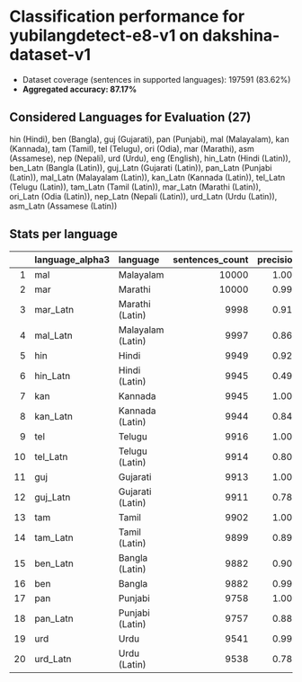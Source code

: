 # Classification performance for yubilangdetect-e8-v1 on dakshina-dataset-v1

- Dataset coverage (sentences in supported languages): 197591 (83.62%)
- **Aggregated accuracy: 87.17%**

<h2 id="supported-languages">Considered Languages for Evaluation (27)</h2>

hin (Hindi), ben (Bangla), guj (Gujarati), pan (Punjabi), mal (Malayalam), kan (Kannada), tam (Tamil), tel (Telugu), ori (Odia), mar (Marathi), asm (Assamese), nep (Nepali), urd (Urdu), eng (English), hin_Latn (Hindi (Latin)), ben_Latn (Bangla (Latin)), guj_Latn (Gujarati (Latin)), pan_Latn (Punjabi (Latin)), mal_Latn (Malayalam (Latin)), kan_Latn (Kannada (Latin)), tel_Latn (Telugu (Latin)), tam_Latn (Tamil (Latin)), mar_Latn (Marathi (Latin)), ori_Latn (Odia (Latin)), nep_Latn (Nepali (Latin)), urd_Latn (Urdu (Latin)), asm_Latn (Assamese (Latin))

<h2 id="metrics-per-language">Stats per language</h2>

|    | language_alpha3   | language          |   sentences_count |   precision |   recall |    f1 |    tp |   fp |     tn |   fn |
|---:|:------------------|:------------------|------------------:|------------:|---------:|------:|------:|-----:|-------:|-----:|
|  1 | mal               | Malayalam         |             10000 |       1.000 |    1.000 | 1.000 | 10000 |    0 | 187591 |    0 |
|  2 | mar               | Marathi           |             10000 |       0.990 |    0.907 | 0.942 |  9067 |   88 | 187503 |  933 |
|  3 | mar_Latn          | Marathi (Latin)   |              9998 |       0.915 |    0.796 | 0.819 |  7955 |  739 | 186854 | 2043 |
|  4 | mal_Latn          | Malayalam (Latin) |              9997 |       0.862 |    0.897 | 0.821 |  8971 | 1439 | 186155 | 1026 |
|  5 | hin               | Hindi             |              9949 |       0.928 |    0.971 | 0.915 |  9657 |  750 | 186892 |  292 |
|  6 | hin_Latn          | Hindi (Latin)     |              9945 |       0.491 |    0.417 | 0.366 |  4152 | 4302 | 183344 | 5793 |
|  7 | kan               | Kannada           |              9945 |       1.000 |    1.000 | 1.000 |  9945 |    0 | 187646 |    0 |
|  8 | kan_Latn          | Kannada (Latin)   |              9944 |       0.842 |    0.937 | 0.818 |  9313 | 1751 | 185896 |  631 |
|  9 | tel               | Telugu            |              9916 |       1.000 |    1.000 | 1.000 |  9916 |    0 | 187675 |    0 |
| 10 | tel_Latn          | Telugu (Latin)    |              9914 |       0.804 |    0.868 | 0.758 |  8604 | 2093 | 185584 | 1310 |
| 11 | guj               | Gujarati          |              9913 |       1.000 |    1.000 | 1.000 |  9913 |    0 | 187678 |    0 |
| 12 | guj_Latn          | Gujarati (Latin)  |              9911 |       0.783 |    0.848 | 0.732 |  8409 | 2329 | 185351 | 1502 |
| 13 | tam               | Tamil             |              9902 |       1.000 |    1.000 | 1.000 |  9901 |    0 | 187689 |    1 |
| 14 | tam_Latn          | Tamil (Latin)     |              9899 |       0.890 |    0.942 | 0.866 |  9324 | 1153 | 186539 |  575 |
| 15 | ben_Latn          | Bangla (Latin)    |              9882 |       0.903 |    0.888 | 0.854 |  8772 |  939 | 186770 | 1110 |
| 16 | ben               | Bangla            |              9882 |       0.999 |    0.999 | 0.999 |  9874 |    9 | 187700 |    8 |
| 17 | pan               | Punjabi           |              9758 |       1.000 |    1.000 | 1.000 |  9758 |    1 | 187832 |    0 |
| 18 | pan_Latn          | Punjabi (Latin)   |              9757 |       0.884 |    0.733 | 0.762 |  7151 |  936 | 186898 | 2606 |
| 19 | urd               | Urdu              |              9541 |       0.999 |    1.000 | 0.999 |  9540 |    5 | 188045 |    1 |
| 20 | urd_Latn          | Urdu (Latin)      |              9538 |       0.787 |    0.212 | 0.319 |  2020 |  547 | 187506 | 7518 |